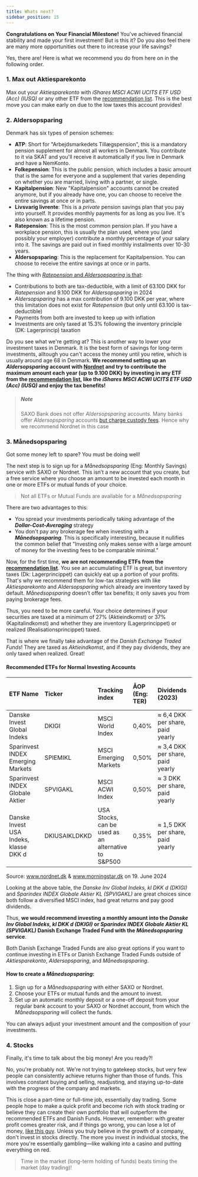 ```yaml
---
title: Whats next?
sidebar_position: 15
---
```


**Congratulations on Your Financial Milestone!** You've achieved financial stability and made your first investment! But is this it? Do you also feel there are many more opportunities out there to increase your life savings?

Yes, there are! Here is what we recommend you do from here on in the following order.

### 1. Max out Aktiesparekonto
Max out your _Aktiesparekonto_ with _iShares MSCI ACWI UCITS ETF USD (Acc) (IUSQ)_ or any other ETF from the [recommendation list](https://dk-invest-101.github.io/How%20to%20choose%20your%20Investment#etf-recommendations). This is the best move you can make early on due to the low taxes this account provides!

### 2. Aldersopsparing
Denmark has six types of pension schemes:
- **ATP**: Short for "Arbejdsmarkedets Tillægspension", this is a mandatory pension supplement for almost all workers in Denmark. You contribute to it via SKAT and you'll receive it automatically if you live in Denmark and have a NemKonto.
- **Folkepension**: This is the public pension, which includes a basic amount that is the same for everyone and a supplement that varies depending on whether you are married, living with a partner, or single.
- **Kapitalpension**: New "Kapitalpension" accounts cannot be created anymore, but if you already have one, you can choose to receive the entire savings at once or in parts.
- **Livsvarig livrente**: This is a _private_ pension savings plan that you pay into yourself. It provides monthly payments for as long as you live. It's also known as a lifetime pension.
- **Ratepension**: This is the most common pension plan. If you have a workplace pension, this is usually the plan used, where you (and possibly your employer) contribute a monthly percentage of your salary into it. The savings are paid out in fixed monthly installments over 10-30 years.
- **Aldersopsparing**: This is the replacement for Kapitalpension. You can choose to receive the entire savings at once or in parts.

The thing with [_Ratepension_ and _Aldersopsparing_ is that](https://skat.dk/borger/aarsopgoerelse-forskudsopgoerelse-og-indkomst/pension-og-efterloen/fradrag-for-indbetalinger-til-pension):
- Contributions to both are tax-deductible, with a limit of 63.100 DKK for _Ratepension_ and 9.100 DKK for _Aldersopsparing_ in 2024 
- _Aldersopsparing_ has a max contribution of 9.100 DKK per year, where this limitation does not exist for _Ratepension_ (but only until 63.100 is tax-deductible)
- Payments from both are invested to keep up with inflation
- Investments are only taxed at 15.3% following the inventory principle (DK: Lagerprincip) taxation

Do you see what we're getting at? This is another way to lower your investment taxes in Denmark. It is the best form of savings for long-term investments, alltough you can't access the money until you retire, which is usually around age 68 in Denmark. **We recommend setting up an _Aldersopsparing_ account with [Nordnet](https://www.nordnet.dk/dk/tjenester/pension/aldersopsparing) and try to contribute the maximum amount each year (up to 9.100 DKK) by investing in any ETF from the [recommendation list](https://dk-invest-101.github.io/How%20to%20choose%20your%20Investment#etf-recommendations), like the  _iShares MSCI ACWI UCITS ETF USD (Acc) (IUSQ)_ and enjoy the tax benefits!**

> ##### Note   
> SAXO Bank does not offer _Aldersopsparing_ accounts. Many banks offer _Aldersopsparing_ accounts [but charge custody fees](https://dk-invest-101.github.io/Costs%20of%20Investing#costs-associated-with-investing). Hence why we recommend Nordnet in this case


### 3. Månedsopsparing
Got some money left to spare? You must be doing well!

The next step is to sign up for a _Månedsopsparing_ (Eng: Monthly Savings) service with SAXO or Nordnet. This isn’t a new account that you create, but a free service where you choose an amount to be invested each month in one or more ETFs or mutual funds of your choice.

> Not all ETFs or Mutual Funds are available for a _Månedsopsparing_ 

There are two advantages to this:
- You spread your investments periodically taking advantage of the **_Dollar-Cost-Averaging_** strategy
- You don't pay any brokerage fee when investing with a **_Månedsopsparing_**. This is specifically interesting, because it nullifies the common belief that "Investing only makes sense with a large amount of money for the investing fees to be comparable minimal."

Now, for the first time, **we are not recommending ETFs from the [recommendation list](https://dk-invest-101.github.io/How%20to%20choose%20your%20Investment#etf-recommendations)**. You see an accumulating ETF is great, but inventory taxes (Dk: Lagerprincippet) can quickly eat up a portion of your profits. That's why we recommend them for low-tax strategies with like _Aktiesparekonto_ and _Aldersopsparing_ which already are inventory taxed by default. _Månedsopsparing_ doesn’t offer tax benefits; it only saves you from paying brokerage fees. 

Thus, you need to be more careful. Your choice determines if your securities are taxed at a minimum of 27% (Aktieindkomst) or 37% (Kapitalindkomst) and whether they are inventory (Lagerprincippet) or realized (Realisationsprincippet) taxed.

That is where we finally take advantage of the _Danish Exchange Traded Funds_! They are taxed as _Aktieindkomst_, and if they pay dividends, they are only taxed when realized. Great!

#### Recommended ETFs for Normal Investing Accounts

| ETF Name                               | Ticker        | Tracking index                                      | ÅOP (Eng: TER) | Dividends (2023)                 | Gain in 2020 | Gain in 2021 | Gain in 2022<br/>(Corona Year) | Gain in 2023 | Gain 5Y |
|:-------------------------------------- |:------------- |:--------------------------------------------------- |:-------------- |:-------------------------------- |:------------ |:------------ |:------------------------------ |:------------ |:------- |
| Danske Invest Global Indeks            | DKIGI         | MSCI World Index                                    | 0,40%          | ≈ 6,4 DKK per share, paid yearly | 6,32%        | 30,87%       | -13,58%                        | 19,85%       | 48,71%  |
| Sparinvest INDEX Emerging Markets      | SPIEMIKL      | MSCI Emerging Markets                               | 0,50%          | ≈ 3,4 DKK per share, paid yearly | 6,09%        | 5,05%        | -12,24%                        | 7,32%        | 12,82%  |
| Sparinvest INDEX Globale Aktier        | SPVIGAKL      | MSCI ACWI Index                                     | 0,50%          | ≈ 3 DKK per share, paid yearly   | 7,25%        | 25,93%       | -13,14%                        | 17,58%       | 49,43%  |
| Danske Invest USA Indeks, klasse DKK d | DKIUSAIKLDKKD | USA Stocks, can be used as an alternative to S&P500 | 0,35%          | ≈ 1,5 DKK per share, paid yearly | -1,64        | 35,84        | -15,22                         | 22,67        | 44,96%  |

Source: www.nordnet.dk & www.morningstar.dk on 19. June 2024

Looking at the above table, the _Danske Inv Global Indeks, kl DKK d (DKIGI)_ and _Sparindex INDEX Globale Aktier KL (SPVIGAKL)_ are great choices since both follow a diversified MSCI index, had great returns and pay good dividends.

Thus, **we would recommend investing a monthly amount into the _Danske Inv Global Indeks, kl DKK d (DKIGI)_ or _Sparindex INDEX Globale Aktier KL (SPVIGAKL)_ Danish Exchange Traded Fund with the _Månedsopsparing_ service**.

Both Danish Exchange Traded Funds are also great options if you want to continue investing in ETFs or Danish Exchange Traded Funds outside of _Aktiesparekonto_, _Aldersopsparing_, and _Månedsopsparing_.

#### How to create a _Månedsopsparing_:
1. Sign up for a _Månedsopsparing_ with either SAXO or Nordnet.
2. Choose your ETFs or mutual funds and the amount to invest.
3. Set up an automatic monthly deposit or a one-off deposit from your regular bank account to your SAXO or Nordnet account, from which the _Månedsopsparing_ will collect the funds.

You can always adjust your investment amount and the composition of your investments.

### 4. Stocks
Finally, it's time to talk about the big money! Are you ready?!

No, you're probably not. We're not trying to gatekeep stocks, but very few people can consistently achieve returns higher than those of funds. This involves constant buying and selling, readjusting, and staying up-to-date with the progress of the company and markets.

This is close a part-time or full-time job, essentially day trading. Some people hope to make a quick profit and become rich with stock trading or believe they can create their own portfolio that will outperform the recommended ETFs and Danish Funds. However, remember: with greater profit comes greater risk, and if things go wrong, you can lose a lot of money, [like this guy](https://www.tvsyd.dk/horsens/han-mister-800000-kroner-i-sas-aktier). Unless you truly believe in the growth of a company, don't invest in stocks directly. The more you invest in individual stocks, the more you're essentially gambling—like walking into a casino and putting everything on red.

> Time in the market (long-term holding of funds) beats timing the market (day trading)!



